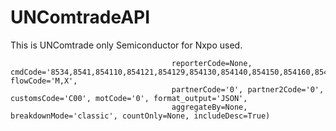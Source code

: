 # UNComtradeAPI
This is UNComtrade only Semiconductor for Nxpo used.
```mydf = comtradeapicall.getFinalData(subscription_key, typeCode='C', freqCode='A', clCode='HS', period='2013,2014,2015,2016,2017,2018,2019,2020,2021,2022,2023',
                                    reporterCode=None, cmdCode='8534,8541,854110,854121,854129,854130,854140,854150,854160,854190,8542,854231,854232,854233,854239,854290,854141,854142,854143,854149,854151,854159', flowCode='M,X',
                                    partnerCode='0', partner2Code='0', customsCode='C00', motCode='0', format_output='JSON',
                                    aggregateBy=None, breakdownMode='classic', countOnly=None, includeDesc=True)
```
